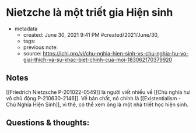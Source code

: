 # Nietzche là một triết gia Hiện sinh

- metadata
	- created: June 30, 2021 9:41 PM #created/2021/June/30,
	- tags:
	- previous note:
	- source: https://ichi.pro/vi/chu-nghia-hien-sinh-vs-chu-nghia-hu-vo-giai-thich-va-su-khac-biet-chinh-cua-moi-183062170379920

## Notes
[[Friedrich Nietzsche P-201022-0549]] là người viết nhiều về [[Chủ nghĩa hư vô chủ động P-210630-2146]]. Về bản chất, nó chính là [[Existentialism - Chủ Nghĩa Hiện Sinh]], vì thế, có thể xem ông là một nhà triết học hiện sinh.

## Questions & thoughts:


